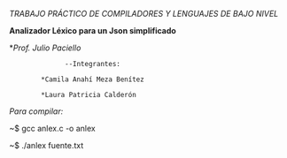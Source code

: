 

*_TRABAJO PRÁCTICO DE COMPILADORES Y LENGUAJES DE BAJO NIVEL_*

   **Analizador Léxico para un Json simplificado**
   
   **Prof. Julio Paciello*
   
                  --Integrantes:
 
            *Camila Anahí Meza Benítez

            *Laura Patricia Calderón   


_Para compilar:_

~$ gcc anlex.c -o anlex

~$ ./anlex fuente.txt

